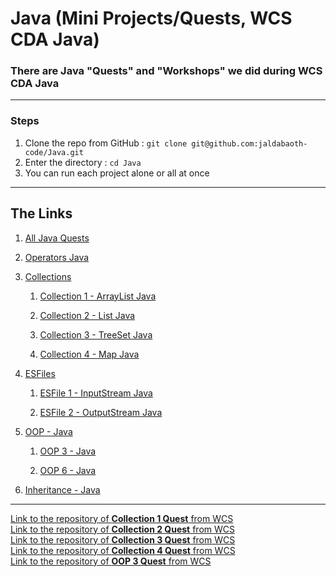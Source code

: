 <h1>Java (Mini Projects/Quests, WCS CDA Java)</h1>

### There are Java "Quests" and "Workshops" we did during WCS CDA Java


---

### Steps

1. Clone the repo from GitHub : `git clone git@github.com:jaldabaoth-code/Java.git`
2. Enter the directory : `cd Java`
3. You can run each project alone or all at once

---

## The Links

1. <a href="https://github.com/jaldabaoth-code/Java/tree/main/src">All Java Quests</a>

2. <a href="https://github.com/jaldabaoth-code/Java/tree/main/src/Operators">Operators Java</a>

3. <a href="https://github.com/jaldabaoth-code/Java/tree/main/src/Collections">Collections</a>

   1. <a href="https://github.com/jaldabaoth-code/Java/tree/main/src/Collections/CollectionArrayList">Collection 1 - ArrayList Java</a>

   2. <a href="https://github.com/jaldabaoth-code/Java/tree/main/src/Collections/CollectionList">Collection 2 - List Java</a>

   3. <a href="https://github.com/jaldabaoth-code/Java/tree/main/src/Collections/CollectionTreeSet">Collection 3 - TreeSet Java</a>

   4. <a href="https://github.com/jaldabaoth-code/Java/tree/main/src/Collections/CollectionMap">Collection 4 - Map Java</a>

4. <a href="https://github.com/jaldabaoth-code/Java/tree/main/src/ESFiles">ESFiles</a>

   1. <a href="https://github.com/jaldabaoth-code/Java/tree/main/src/ESFiles/PersonInputStream">ESFile 1 - InputStream Java</a>

   2. <a href="https://github.com/jaldabaoth-code/Java/tree/main/src/ESFiles/PersonOutputStream">ESFile 2 - OutputStream Java</a>

5. <a href="https://github.com/jaldabaoth-code/Java/tree/main/src/OOP">OOP - Java</a>

   1. <a href="https://github.com/jaldabaoth-code/Java/tree/main/src/OOP/OOP3">OOP 3 - Java</a>

   2. <a href="https://github.com/jaldabaoth-code/Java/tree/main/src/OOP/OOP6">OOP 6 - Java</a>
   
6. <a href="https://github.com/jaldabaoth-code/Java/tree/main/src/Inheritance">Inheritance - Java</a>

---

<a href="https://github.com/WildCodeSchool/quest-java-collection1">Link to the repository of <b>Collection 1 Quest</b> from WCS</a></br>
<a href="https://github.com/WildCodeSchool/quest-java-collection2">Link to the repository of <b>Collection 2 Quest</b> from WCS</a></br>
<a href="https://github.com/WildCodeSchool/quest-java-collection3">Link to the repository of <b>Collection 3 Quest</b> from WCS</a></br>
<a href="https://github.com/WildCodeSchool/quest-java-collection4">Link to the repository of <b>Collection 4 Quest</b> from WCS</a></br>
<a href="https://github.com/WildCodeSchool/quest-java-oop3">Link to the repository of <b>OOP 3 Quest</b> from WCS</a></br>
